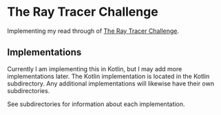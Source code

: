 # The Ray Tracer Challenge
Implementing my read through of [The Ray Tracer Challenge](https://pragprog.com/book/jbtracer/the-ray-tracer-challenge).

## Implementations
Currently I am implementing this in Kotlin, but I may add more implementations later. The Kotlin
implementation is located in the Kotlin subdirectory. Any additional implementations will likewise
have their own subdirectories.

See subdirectories for information about each implementation.
